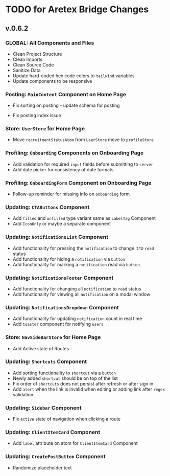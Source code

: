 # TODO for Aretex Bridge Changes

## v.0.6.2

### GLOBAL: All Components and Files

* Clean Project Structure
* Clean Imports
* Clean Source Code
* Sanitize Data
* Update hard-coded hex code colors to `tailwind` variables
* Update components to be responsive

### Posting: `MainContent` Component on Home Page

* Fix sorting on posting - update schema for posting

* Fix posting index issue

### Store: `UserStore` for Home Page

* Move `recruitmentStatusAtom` from `UserStore` move to `profileStore`

### Profiling: `Onboarding` Components on Onboarding Page

* Add validation for required `input` fields before submitting to `server`
* Add date picker for consistency of date formats

### Profiling: `OnboardingForm` Component on Onboarding Page

* Follow-up reminder for missing info on `onboarding` form

### Updating: `CTAButtons` Component

* Add `filled` and `unfilled` type variant same as `LabelTag` Component
* Add `IconOnly` or maybe a separate component

### Updating: `NotificationsList` Component

* Add functionality for pressing the `notification` to change it to `read` status
* Add functionality for hiding a `notification` via `button`
* Add functionality for marking a `notification` read via `button`

### Updating: `NotificationsFooter` Component

* Add functionality for changing all `notification` to `read` status
* Add functionality for viewing all `notification` on a modal window

### Updating: `NotificationsDropdown` Component

* Add functionality for updating `notification` count in real time
* Add `toaster` component for notifying `users`

### Store: `NavSideBarStore` for Home Page

* Add Active state of Routes

### Updating: `Shortcuts` Component

* Add sorting functionality to `shortcut` via a `button`
* Newly added `shortcut` should be on top of the list
* Fix order of `shortcuts` does not persist after refresh or after sign in
* Add `alert` when the link is invalid when editing or adding link after `regex` validation

### Updating: `Sidebar` Component

* Fix `active` state of navigation when clicking a route

### Updating: `ClientItemCard` Component

* Add `label` attribute on atom for `ClientItemCard` Component

### Updating: `CreatePostButton` Component

* Randomize placeholder text
